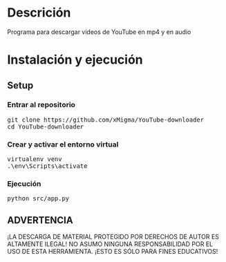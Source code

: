<h1>Descrición</h1>
Programa para descargar videos de YouTube en mp4 y en audio
<h1>Instalación y ejecución</h1>

<h2>Setup</h2>
<h3>Entrar al repositorio</h3>
<pre>
git clone https://github.com/xMigma/YouTube-downloader
cd YouTube-downloader
</pre>
<h3>Crear y activar el entorno virtual</h3>

<pre>
virtualenv venv
.\env\Scripts\activate
</pre>

<h3>Ejecución</h3>
<pre>python src/app.py</pre>

<h2>ADVERTENCIA</h2>
¡LA DESCARGA DE MATERIAL PROTEGIDO POR DERECHOS DE AUTOR ES ALTAMENTE ILEGAL! NO ASUMO NINGUNA RESPONSABILIDAD POR EL USO DE ESTA HERRAMIENTA. ¡ESTO ES SÓLO PARA FINES EDUCATIVOS!
